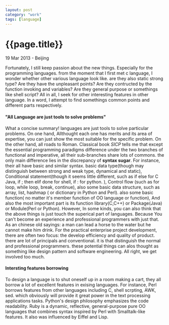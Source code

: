 ```yaml
---
layout: post
category: "work"
tags: [language]
---
```

{{page.title}}
=============
<p class="meta">19 Mar 2013 - Beijing</p>

Fortunately, I still keep passion about the new things. Especially for the programming languages. from the moment that I first met c language, I wonder whether other various language look like. are they also static strong type? Are they have the unpleasant points? Are they contructed by the function invoking and variables? Are they general purpose or somethings like shell script? All in all, I seek for other interesting features in other language. In a word,  I attempt to find somethings common points and different parts respectively.
#### "All Language are just tools to solve problems"
What a 	concise summary\! languages are just tools to solve particular problems. On one hand, Allthought each one has merits and its area of expertise, you can just show the most suitable for the specific problem. On the other hand, all roads to Roman. Classical book *SICP* tells me that except the essential programming paradigms difference under the two branches of functional and imperative, all their sub-branches share lots of commons. the only main difference lies in the discrepancy of **syntax sugar**. For instance, their all have basic and similar syntax. basic data type\(though may distinguish between strong and weak type, dynamical and static\), Conditional statement\(though it seems little different, such as if else for C Java, if ; then elif done for shell, if : for python. \), Control flow \(such as for loop, while loop, break, continue\), also some basic data structure, such as array, list, hashmap \( or dictionary in Python and Perl\). also some basic function\( no matter it's member function of OO language or function\), And also the most important part is its function library\(C,C++\) or Package\(Java\) or Module\(Perl or Python\).
However, In some kinds, you can also think that the above things is just touch the superical part of languages. Because You can't become an experience and professional programmers with just that. As an chinese old sayings: a man can lead a horse to the water but he cannot make him drink. For the practical enterprise project development, there are often two focus: the develop efficiency and quality of product. there are lot of principals and conventional. it is that distinguish the normal and professional programmers. these potential things can alos thought as something like design pattern and software engineering.
All right, we get involved too much.

#### Intersting features borrowing
To design a language is to shut oneself up in a room making a cart, they all borrow a lot of  excellent features in exising languages. For instance, Perl borrows features from other languages including C, shell scrpting, AWK, sed. which obviously will provide it great power in the text processing applications tasks.
Python's design philosophy emphasizes the code readability.
Ruby is a dynamic, reflective, general-purpose pure OO languages that combines syntax inspired by Perl with Smalltalk-like features. It also was influenced by Eiffel and Lisp.
